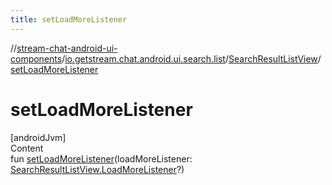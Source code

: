 ```yaml
---
title: setLoadMoreListener
---
```

//[stream-chat-android-ui-components](../../../index.md)/[io.getstream.chat.android.ui.search.list](../index.md)/[SearchResultListView](index.md)/[setLoadMoreListener](setLoadMoreListener.md)



# setLoadMoreListener  
[androidJvm]  
Content  
fun [setLoadMoreListener](setLoadMoreListener.md)(loadMoreListener: [SearchResultListView.LoadMoreListener](LoadMoreListener/index.md)?)  



